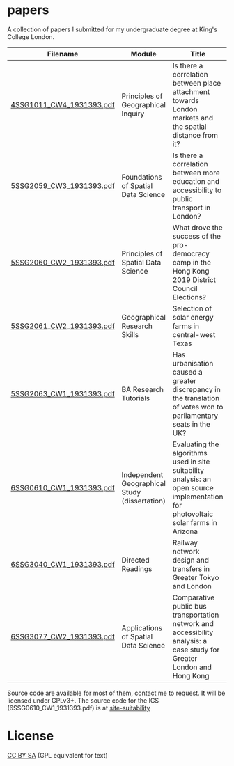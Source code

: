 # papers

A collection of papers I submitted for my undergraduate degree at King's College London.

Filename | Module | Title
---|---|---
[4SSG1011_CW4_1931393.pdf](4SSG1011_CW4_1931393.pdf) | Principles of Geographical Inquiry | Is there a correlation between place attachment towards London markets and the spatial distance from it?
[5SSG2059_CW3_1931393.pdf](5SSG2059_CW3_1931393.pdf) | Foundations of Spatial Data Science | Is there a correlation between more education and accessibility to public transport in London?
[5SSG2060_CW2_1931393.pdf](5SSG2060_CW2_1931393.pdf) | Principles of Spatial Data Science | What drove the success of the pro-democracy camp in the Hong Kong 2019 District Council Elections?
[5SSG2061_CW2_1931393.pdf](5SSG2061_CW2_1931393.pdf) | Geographical Research Skills | Selection of solar energy farms in central-west Texas
[5SSG2063_CW1_1931393.pdf](5SSG2063_CW1_1931393.pdf) | BA Research Tutorials | Has urbanisation caused a greater discrepancy in the translation of votes won to parliamentary seats in the UK?
[6SSG0610_CW1_1931393.pdf](6SSG0610_CW1_1931393.pdf) | Independent Geographical Study (dissertation) | Evaluating the algorithms used in site suitability analysis: an open source implementation for photovoltaic solar farms in Arizona
[6SSG3040_CW1_1931393.pdf](6SSG3040_CW1_1931393.pdf) | Directed Readings | Railway network design and transfers in Greater Tokyo and London
[6SSG3077_CW2_1931393.pdf](6SSG3077_CW2_1931393.pdf) | Applications of Spatial Data Science | Comparative public bus transportation network and accessibility analysis: a case study for Greater London and Hong Kong

Source code are available for most of them, contact me to request. It will be licensed under GPLv3+. The source code for the IGS (6SSG0610_CW1_1931393.pdf) is at [site-suitability](https://github.com/akazukin5151/site-suitability/)

# License

[CC BY SA](https://creativecommons.org/licenses/by-sa/4.0/) (GPL equivalent for text)

